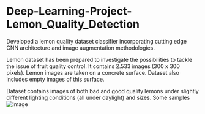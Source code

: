# Deep-Learning-Project-Lemon_Quality_Detection
Developed a lemon quality dataset classifier incorporating cutting edge CNN architecture and image augmentation methodologies.

Lemon dataset has been prepared to investigate the possibilities to tackle the issue of fruit quality control. It contains 2.533 images (300 x 300 pixels). Lemon images are taken on a concrete surface. Dataset also includes empty images of this surface.

Dataset contains images of both bad and good quality lemons under slightly different lighting conditions (all under daylight) and sizes.
Some samples
![image](https://i.im.ge/2022/09/25/1j8iSL.combine-images.jpgassets/154253224/c58441f2-5948-4a36-9fb8-88af626720e5)



